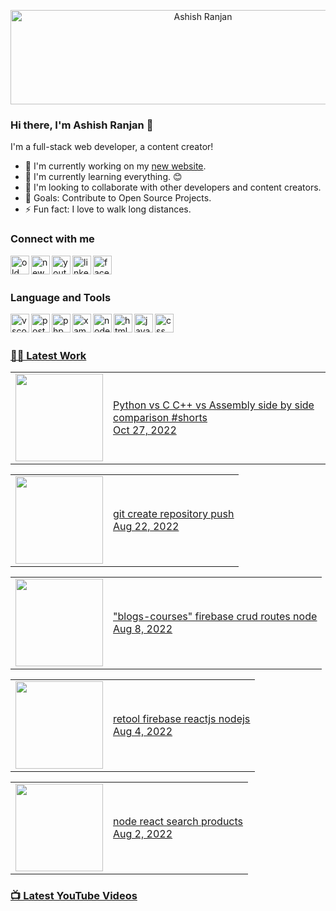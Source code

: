 <p align="center">
  <img src="https://github.com/a2rp/xtra/blob/main/ezgif-5-ad22de8509.gif" width="600px" height="151px" align="center" alt="Ashish Ranjan" />
</p>
  
### Hi there, I'm Ashish Ranjan 👋

I'm a full-stack web developer, a content creator!
- 🔭 I'm currently working on my [new website].
- 🌱 I'm currently learning everything. 😊
- 👯 I'm looking to collaborate with other developers and content creators.
- 🎯 Goals: Contribute to Open Source Projects.
- ⚡ Fun fact: I love to walk long distances.

### Connect with me
[<img src="http://www.ashishranjan.in/image/A.png" align="left" alt="old website" width="30px" height="30px" title="old website" />][old website]
[<img src="https://www.ashishranjan.net/ashish-ranjan.ico" align="left" alt="new website" width="30px" height="30px" title="new website" />][new website]
[<img src="https://cdn.cdnlogo.com/logos/y/57/youtube-icon.svg" align="left" alt="youtube" width="30px" height="30px" title="youtube" />][youtube]
[<img src="https://cdn.cdnlogo.com/logos/l/78/linkedin-icon.svg" align="left" alt="linkedin" width="30px" height="30px" title="linkedin" />][linkedin]
[<img src="https://cdn.cdnlogo.com/logos/f/74/facebook-3.svg" align="left" alt="facebook" width="30px" height="30px" title="facebook" />][facebook]


<br /><br />

### Language and Tools
<img src="https://cdn.cdnlogo.com/logos/v/82/visual-studio-code.svg"  align="left" alt="vscode"  title="vscode" width="30px" height="30px" />
<img src="https://cdn.cdnlogo.com/logos/p/20/postman.svg" align="left" alt="postman"  title="postman" width="30px" height="30px" />
<img src="https://cdn.cdnlogo.com/logos/p/61/phpmyadmin.png" align="left" alt="phpmyadmin" title="phpmyadmin" width="30px" height="30px" />
<img src="https://cdn.cdnlogo.com/logos/x/32/xampp.svg" align="left" alt="xampp" title="xampp" width="30px" height="30px" />
<a href="https://cdnlogo.com/logo/react_22568.html" align="left" alt="reactjs" title="reactjs" width="30px" height="30px" />
<img src="https://cdn.cdnlogo.com/logos/n/94/nodejs-icon.svg" align="left" alt="nodejs" title="nodejs" width="30px" height="30px" />
<img src="https://cdn.cdnlogo.com/logos/h/90/html-5.svg" align="left" alt="html" title="html" width="30px" height="30px" />
<img src="https://cdn.cdnlogo.com/logos/j/44/javascript.svg" align="left" alt="javascript" title="javascript" width="30px" height="30px" />
<img src="https://cdn.cdnlogo.com/logos/c/59/css-3.svg" align="left" alt="css" title="css" width="30px" height="30px" />

<br /><br />

### 👨‍💻 Latest Work
<!-- BLOG-POST-LIST:START --><table><tr><td><a href="https://www.youtube.com/watch?v=vHL6NxzXAvs"><img width="140px" src="http://img.youtube.com/vi/vHL6NxzXAvs/maxresdefault.jpg"></a></td>
<td><a href="https://www.youtube.com/watch?v=vHL6NxzXAvs">Python vs C C++ vs Assembly side by side comparison #shorts</a><br/>Oct 27, 2022</td></tr></table>
<table><tr><td><a href="https://www.youtube.com/watch?v=K-Kdh3r-7OU"><img width="140px" src="http://img.youtube.com/vi/K-Kdh3r-7OU/maxresdefault.jpg"></a></td>
<td><a href="https://www.youtube.com/watch?v=K-Kdh3r-7OU">git create repository push</a><br/>Aug 22, 2022</td></tr></table>
<table><tr><td><a href="https://www.youtube.com/watch?v=7_NLLxSWx6M"><img width="140px" src="http://img.youtube.com/vi/7_NLLxSWx6M/maxresdefault.jpg"></a></td>
<td><a href="https://www.youtube.com/watch?v=7_NLLxSWx6M">&quot;blogs-courses&quot; firebase crud routes node</a><br/>Aug 8, 2022</td></tr></table>
<table><tr><td><a href="https://www.youtube.com/watch?v=62C-3IfHMFU"><img width="140px" src="http://img.youtube.com/vi/62C-3IfHMFU/maxresdefault.jpg"></a></td>
<td><a href="https://www.youtube.com/watch?v=62C-3IfHMFU">retool firebase reactjs nodejs</a><br/>Aug 4, 2022</td></tr></table>
<table><tr><td><a href="https://www.youtube.com/watch?v=lSOhrh7OcP4"><img width="140px" src="http://img.youtube.com/vi/lSOhrh7OcP4/maxresdefault.jpg"></a></td>
<td><a href="https://www.youtube.com/watch?v=lSOhrh7OcP4">node react search products</a><br/>Aug 2, 2022</td></tr></table>
<!-- BLOG-POST-LIST:END -->

### 📺 Latest YouTube Videos
<!-- YOUTUBE-VIDEO-LIST:START -->
<!-- YOUTUBE-VIDEO-LIST:END -->

[old website]: http://www.ashishranjan.in/
[new website]: https://www.ashishranjan.net/
[youtube]: https://www.youtube.com/channel/UCLHIBQeFQIxmRveVAjLvlbQ
[linkedin]: https://www.linkedin.com/in/aashishranjan/
[facebook]: https://www.facebook.com/theash.ashish/

